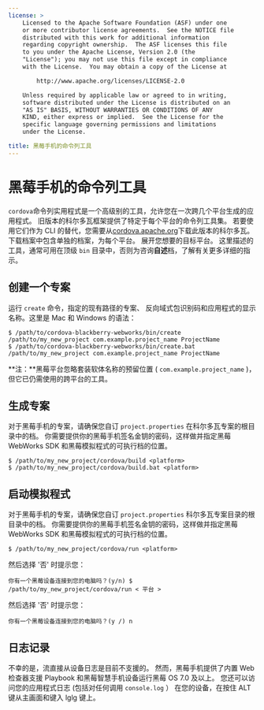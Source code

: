 ```yaml
---
license: >
    Licensed to the Apache Software Foundation (ASF) under one
    or more contributor license agreements.  See the NOTICE file
    distributed with this work for additional information
    regarding copyright ownership.  The ASF licenses this file
    to you under the Apache License, Version 2.0 (the
    "License"); you may not use this file except in compliance
    with the License.  You may obtain a copy of the License at

        http://www.apache.org/licenses/LICENSE-2.0

    Unless required by applicable law or agreed to in writing,
    software distributed under the License is distributed on an
    "AS IS" BASIS, WITHOUT WARRANTIES OR CONDITIONS OF ANY
    KIND, either express or implied.  See the License for the
    specific language governing permissions and limitations
    under the License.

title: 黑莓手机的命令列工具
---
```


# 黑莓手机的命令列工具

`cordova`命令列实用程式是一个高级别的工具，允许您在一次跨几个平台生成的应用程式。 旧版本的科尔多瓦框架提供了特定于每个平台的命令列工具集。 若要使用它们作为 CLI 的替代，您需要从[cordova.apache.org][1]下载此版本的科尔多瓦。 下载档案中包含单独的档案，为每个平台。 展开您想要的目标平台。 这里描述的工具，通常可用在顶级 `bin` 目录中，否则为咨询**自述**档，了解有关更多详细的指示。

 [1]: http://cordova.apache.org

## 创建一个专案

运行 `create` 命令，指定的现有路径的专案、 反向域式包识别码和应用程式的显示名称。这里是 Mac 和 Windows 的语法：

    $ /path/to/cordova-blackberry-webworks/bin/create /path/to/my_new_project com.example.project_name ProjectName
    $ /path/to/cordova-blackberry-webworks/bin/create.bat /path/to/my_new_project com.example.project_name ProjectName
    

**注：**黑莓平台忽略套装软体名称的预留位置 ( `com.example.project_name` )，但它已仍需使用的跨平台的工具。

## 生成专案

对于黑莓手机的专案，请确保您自订 `project.properties` 在科尔多瓦专案的根目录中的档。 你需要提供你的黑莓手机签名金钥的密码，这样做并指定黑莓 WebWorks SDK 和黑莓模拟程式的可执行档的位置。

    $ /path/to/my_new_project/cordova/build <platform>
    $ /path/to/my_new_project/cordova/build.bat <platform>
    

## 启动模拟程式

对于黑莓手机的专案，请确保您自订 `project.properties` 科尔多瓦专案目录的根目录中的档。 你需要提供你的黑莓手机签名金钥的密码，这样做并指定黑莓 WebWorks SDK 和黑莓模拟程式的可执行档的位置。

    $ /path/to/my_new_project/cordova/run <platform>
    

然后选择 '否' 时提示您：

    你有一个黑莓设备连接到您的电脑吗？(y/n) $ /path/to/my_new_project/cordova/run < 平台 >
    

然后选择 '否' 时提示您：

    你有一个黑莓设备连接到您的电脑吗？(y /) n
    

## 日志记录

不幸的是，流直接从设备日志是目前不支援的。 然而，黑莓手机提供了内置 Web 检查器支援 Playbook 和黑莓智慧手机设备运行黑莓 OS 7.0 及以上。 您还可以访问您的应用程式日志 (包括对任何调用 `console.log` ） 在您的设备，在按住 ALT 键从主画面和键入 lglg 键上。